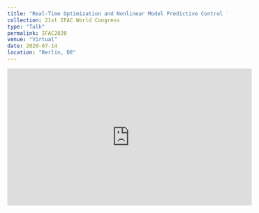 ```yaml
---
title: "Real-Time Optimization and Nonlinear Model Predictive Control for a Post- Combustion Carbon Capture Absorber"
collection: 21st IFAC World Congress
type: "Talk"
permalink: IFAC2020
venue: "Virtual"
date: 2020-07-14
location: "Berlin, DE"
---
```

<iframe width="560" height="315" src="https://www.youtube.com/embed/IOzNggnkQr8" title="YouTube video player" frameborder="0" allow="accelerometer; autoplay; clipboard-write; encrypted-media; gyroscope; picture-in-picture" allowfullscreen></iframe>
